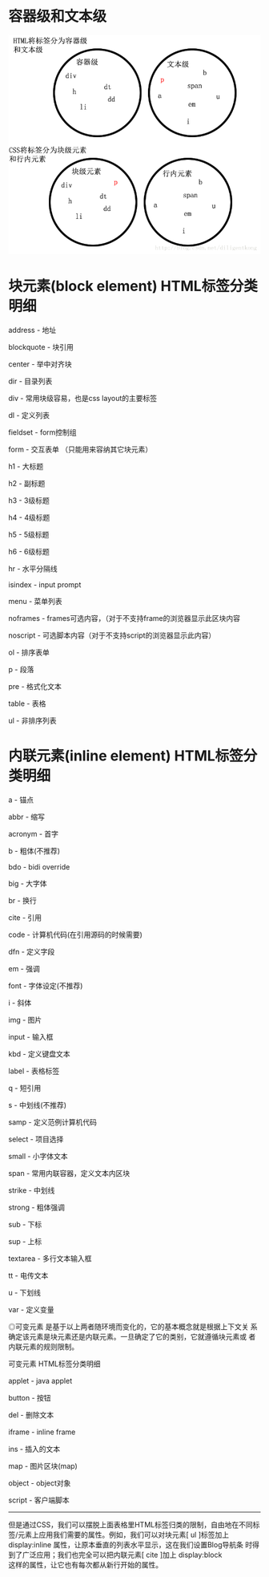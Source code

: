 # 容器级和文本级
![](./1.png)

# 块元素(block element) HTML标签分类明细

address - 地址

blockquote - 块引用

center - 举中对齐块

dir - 目录列表

div - 常用块级容易，也是css layout的主要标签

dl - 定义列表

fieldset - form控制组

form - 交互表单 （只能用来容纳其它块元素）

h1 - 大标题

h2 - 副标题

h3 - 3级标题

h4 - 4级标题

h5 - 5级标题

h6 - 6级标题

hr - 水平分隔线

isindex - input prompt

menu - 菜单列表

noframes - frames可选内容，（对于不支持frame的浏览器显示此区块内容

noscript - 可选脚本内容（对于不支持script的浏览器显示此内容）

ol - 排序表单

p - 段落

pre - 格式化文本

table - 表格

ul - 非排序列表

# 内联元素(inline element) HTML标签分类明细

a - 锚点

abbr - 缩写

acronym - 首字

b - 粗体(不推荐)

bdo - bidi override

big - 大字体

br - 换行

cite - 引用

code - 计算机代码(在引用源码的时候需要)

dfn - 定义字段

em - 强调

font - 字体设定(不推荐)

i - 斜体

img - 图片

input - 输入框

kbd - 定义键盘文本

label - 表格标签

q - 短引用

s - 中划线(不推荐)

samp - 定义范例计算机代码

select - 项目选择

small - 小字体文本

span - 常用内联容器，定义文本内区块

strike - 中划线

strong - 粗体强调

sub - 下标

sup - 上标

textarea - 多行文本输入框

tt - 电传文本

u - 下划线

var - 定义变量

◎可变元素 是基于以上两者随环境而变化的，它的基本概念就是根据上下文关 
系确定该元素是块元素还是内联元素。一旦确定了它的类别，它就遵循块元素或 
者内联元素的规则限制。

可变元素   HTML标签分类明细

applet - java applet　　

button - 按钮　　

del - 删除文本　　

iframe - inline frame　　

ins - 插入的文本　　

map - 图片区块(map)　　

object - object对象　　

script - 客户端脚本

-------------------------------------------------

但是通过CSS，我们可以摆脱上面表格里HTML标签归类的限制，自由地在不同标 
签/元素上应用我们需要的属性。例如，我们可以对块元素[ ul ]标签加上  
display:inline 属性，让原本垂直的列表水平显示，这在我们设置Blog导航条 
时得到了广泛应用；我们也完全可以把内联元素[ cite ]加上 display:block  
这样的属性，让它也有每次都从新行开始的属性。

